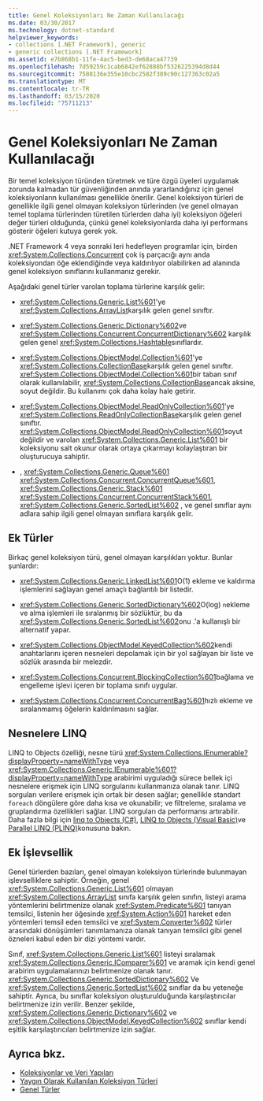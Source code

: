 ```yaml
---
title: Genel Koleksiyonları Ne Zaman Kullanılacağı
ms.date: 03/30/2017
ms.technology: dotnet-standard
helpviewer_keywords:
- collections [.NET Framework], generic
- generic collections [.NET Framework]
ms.assetid: e7b868b1-11fe-4ac5-bed3-de68aca47739
ms.openlocfilehash: 7d59259c1cab6842ef62888bf5326225394d8d44
ms.sourcegitcommit: 7588136e355e10cbc2582f389c90c127363c02a5
ms.translationtype: MT
ms.contentlocale: tr-TR
ms.lasthandoff: 03/15/2020
ms.locfileid: "75711213"
---
```

# <a name="when-to-use-generic-collections"></a>Genel Koleksiyonları Ne Zaman Kullanılacağı
Bir temel koleksiyon türünden türetmek ve türe özgü üyeleri uygulamak zorunda kalmadan tür güvenliğinden anında yararlandığınız için genel koleksiyonların kullanılması genellikle önerilir. Genel koleksiyon türleri de genellikle ilgili genel olmayan koleksiyon türlerinden (ve genel olmayan temel toplama türlerinden türetilen türlerden daha iyi) koleksiyon öğeleri değer türleri olduğunda, çünkü genel koleksiyonlarda daha iyi performans gösterir öğeleri kutuya gerek yok.  
  
 .NET Framework 4 veya sonraki leri hedefleyen programlar için, birden <xref:System.Collections.Concurrent> çok iş parçacığı aynı anda koleksiyondan öğe eklendiğinde veya kaldırılıyor olabilirken ad alanında genel koleksiyon sınıflarını kullanmanız gerekir.  
  
 Aşağıdaki genel türler varolan toplama türlerine karşılık gelir:  
  
- <xref:System.Collections.Generic.List%601>'ye <xref:System.Collections.ArrayList>karşılık gelen genel sınıftır.  
  
- <xref:System.Collections.Generic.Dictionary%602>ve <xref:System.Collections.Concurrent.ConcurrentDictionary%602> karşılık gelen genel <xref:System.Collections.Hashtable>sınıflardır.  
  
- <xref:System.Collections.ObjectModel.Collection%601>'ye <xref:System.Collections.CollectionBase>karşılık gelen genel sınıftır. <xref:System.Collections.ObjectModel.Collection%601>bir taban sınıf olarak kullanılabilir, <xref:System.Collections.CollectionBase>ancak aksine, soyut değildir. Bu kullanımı çok daha kolay hale getirir.  
  
- <xref:System.Collections.ObjectModel.ReadOnlyCollection%601>'ye <xref:System.Collections.ReadOnlyCollectionBase>karşılık gelen genel sınıftır. <xref:System.Collections.ObjectModel.ReadOnlyCollection%601>soyut değildir ve varolan <xref:System.Collections.Generic.List%601> bir koleksiyonu salt okunur olarak ortaya çıkarmayı kolaylaştıran bir oluşturucuya sahiptir.  
  
- , <xref:System.Collections.Generic.Queue%601> <xref:System.Collections.Concurrent.ConcurrentQueue%601>, <xref:System.Collections.Generic.Stack%601> <xref:System.Collections.Concurrent.ConcurrentStack%601>, <xref:System.Collections.Generic.SortedList%602> , ve genel sınıflar aynı adlara sahip ilgili genel olmayan sınıflara karşılık gelir.  
  
## <a name="additional-types"></a>Ek Türler  
 Birkaç genel koleksiyon türü, genel olmayan karşılıkları yoktur. Bunlar şunlardır:  
  
- <xref:System.Collections.Generic.LinkedList%601>O(1) ekleme ve kaldırma işlemlerini sağlayan genel amaçlı bağlantılı bir listedir.  
  
- <xref:System.Collections.Generic.SortedDictionary%602>O(log) `n`ekleme ve alma işlemleri ile sıralanmış bir sözlüktür, bu da <xref:System.Collections.Generic.SortedList%602>onu .'a kullanışlı bir alternatif yapar.  
  
- <xref:System.Collections.ObjectModel.KeyedCollection%602>kendi anahtarlarını içeren nesneleri depolamak için bir yol sağlayan bir liste ve sözlük arasında bir melezdir.  
  
- <xref:System.Collections.Concurrent.BlockingCollection%601>bağlama ve engelleme işlevi içeren bir toplama sınıfı uygular.  
  
- <xref:System.Collections.Concurrent.ConcurrentBag%601>hızlı ekleme ve sıralanmamış öğelerin kaldırılmasını sağlar.  
  
## <a name="linq-to-objects"></a>Nesnelere LINQ  
 LINQ to Objects özelliği, nesne türü <xref:System.Collections.IEnumerable?displayProperty=nameWithType> veya <xref:System.Collections.Generic.IEnumerable%601?displayProperty=nameWithType> arabirimi uyguladığı sürece bellek içi nesnelere erişmek için LINQ sorgularını kullanmanıza olanak tanır. LINQ sorguları verilere erişmek için ortak bir desen sağlar; genellikle standart `foreach` döngülere göre daha kısa ve okunabilir; ve filtreleme, sıralama ve gruplandırma özellikleri sağlar. LINQ sorguları da performansı artırabilir. Daha fazla bilgi için [linq to Objects (C#)](../../csharp/programming-guide/concepts/linq/linq-to-objects.md), [LINQ to Objects (Visual Basic)](../../visual-basic/programming-guide/concepts/linq/linq-to-objects.md)ve [Parallel LINQ (PLINQ)](../../../docs/standard/parallel-programming/parallel-linq-plinq.md)konusuna bakın.  
  
## <a name="additional-functionality"></a>Ek İşlevsellik  
 Genel türlerden bazıları, genel olmayan koleksiyon türlerinde bulunmayan işlevselliklere sahiptir. Örneğin, genel <xref:System.Collections.Generic.List%601> olmayan <xref:System.Collections.ArrayList> sınıfa karşılık gelen sınıfın, listeyi arama yöntemlerini belirtmenize olanak <xref:System.Predicate%601> tanıyan temsilci, listenin her öğesinde <xref:System.Action%601> hareket eden yöntemleri temsil eden temsilci ve <xref:System.Converter%602> türler arasındaki dönüşümleri tanımlamanıza olanak tanıyan temsilci gibi genel özneleri kabul eden bir dizi yöntemi vardır.  
  
 Sınıf, <xref:System.Collections.Generic.List%601> listeyi sıralamak <xref:System.Collections.Generic.IComparer%601> ve aramak için kendi genel arabirim uygulamalarınızı belirtmenize olanak tanır. <xref:System.Collections.Generic.SortedDictionary%602> Ve <xref:System.Collections.Generic.SortedList%602> sınıflar da bu yeteneğe sahiptir. Ayrıca, bu sınıflar koleksiyon oluşturulduğunda karşılaştırıcılar belirtmenize izin verilir. Benzer şekilde, <xref:System.Collections.Generic.Dictionary%602> ve <xref:System.Collections.ObjectModel.KeyedCollection%602> sınıflar kendi eşitlik karşılaştırıcıları belirtmenize izin sağlar.  
  
## <a name="see-also"></a>Ayrıca bkz.

- [Koleksiyonlar ve Veri Yapıları](../../../docs/standard/collections/index.md)
- [Yaygın Olarak Kullanılan Koleksiyon Türleri](../../../docs/standard/collections/commonly-used-collection-types.md)
- [Genel Türler](../../../docs/standard/generics/index.md)
